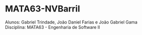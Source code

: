 # MATA63-NVBarril

Alunos: Gabriel Trindade, João Daniel Farias e João Gabriel Gama
Disciplina: MATA63 - Engenharia de Software II

